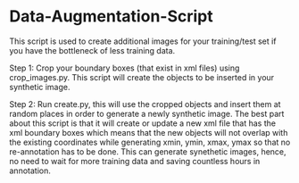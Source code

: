# Data-Augmentation-Script
This script is used to create additional images for your training/test set if you have the bottleneck of less training data.

Step 1: Crop your boundary boxes (that exist in xml files) using crop_images.py. This script will create the objects to be inserted in your synthetic image.


Step 2: Run create.py, this will use the cropped objects and insert them at random places in order to generate a newly synthetic image. The best part about this script is that it will create or update a new xml file that has the xml boundary boxes which means that the new objects will not overlap with the existing coordinates while generating xmin, ymin, xmax, ymax so that no re-annotation has to be done. This can generate synethetic images, hence, no need to wait for more training data and saving countless hours in annotation.
